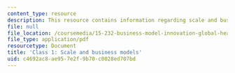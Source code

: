 ```yaml
---
content_type: resource
description: This resource contains information regarding scale and business models.
file: null
file_location: /coursemedia/15-232-business-model-innovation-global-health-in-frontier-markets-fall-2013/c4692ac8ae957e2f9b70c0028ed707bd_MIT15_232F13_Class1.pdf
file_type: application/pdf
resourcetype: Document
title: 'Class 1: Scale and business models'
uid: c4692ac8-ae95-7e2f-9b70-c0028ed707bd
---
```

